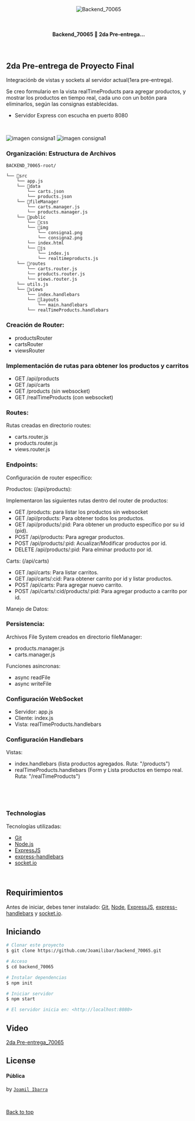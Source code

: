 <div align="center" id="top"> 
  <img src="./src/public/img/avatar.png" alt="Backend_70065" />

&#xa0;

  <!-- <a href="https://backend_70065.netlify.app">Demo</a> -->
</div>
<!-- 
<h1 align="center">1era Pre-entrega - Backend_70065</h1>

<p align="center">
  <img alt="Github top language" src="https://img.shields.io/github/languages/top/{{joamilibar}}/backend_70065?color=56BEB8">

  <img alt="Github language count" src="https://img.shields.io/github/languages/count/{{joamilibar}}/backend_70065?color=56BEB8">

  <img alt="Repository size" src="https://img.shields.io/github/repo-size/{{joamilibar}}/backend_70065?color=56BEB8">

  <img alt="License" src="https://img.shields.io/github/license/{{joamilibar}}/backend_70065?color=56BEB8">
 -->
  <!-- <img alt="Github issues" src="https://img.shields.io/github/issues/{{YOUR_GITHUB_USERNAME}}/backend_70065?color=56BEB8" /> -->

  <!-- <img alt="Github forks" src="https://img.shields.io/github/forks/{{YOUR_GITHUB_USERNAME}}/backend_70065?color=56BEB8" /> -->

  <!-- <img alt="Github stars" src="https://img.shields.io/github/stars/{{YOUR_GITHUB_USERNAME}}/backend_70065?color=56BEB8" /> -->
</p>

<!-- Status -->

<h4 align="center">
	  Backend_70065 🚀 2da Pre-entrega...  
</h4>

<br>

## 2da Pre-entrega de Proyecto Final

Integraciónb de vistas y sockets al servidor actual(1era pre-entrega).

Se creo formulario en la vista realTimeProducts para agregar productos, y mostrar los productos en tiempo real, cada uno con un botón para eliminarlos, según las consignas establecidas.

- Servidor Express con escucha en puerto 8080

  <br>

<img alt="imagen consigna1" src="./src/public/img/consigna2.png">
<img alt="imagen consigna1" src="./src/public/img/consigna1.png">

### Organización: Estructura de Archivos

    BACKEND_70065-root/

```
└── 📁src
    └── app.js
    └── 📁data
        └── carts.json
        └── products.json
    └── 📁fileManager
        └── carts.manager.js
        └── products.manager.js
    └── 📁public
        └── 📁css
        └── 📁img
            └── consigna1.png
            └── consigna2.png
        └── index.html
        └── 📁js
            └── index.js
            └── realtimeproducts.js
    └── 📁routes
        └── carts.router.js
        └── products.router.js
        └── views.router.js
    └── utils.js
    └── 📁views
        └── index.handlebars
        └── 📁layouts
            └── main.handlebars
        └── realTimeProducts.handlebars
```

### Creación de Router:

- productsRouter
- cartsRouter
- viewsRouter

### Implementación de rutas para obtener los productos y carritos

- GET /api/products
- GET /api/carts
- GET /products (sin websocket)
- GET /realTimeProducts (con websocket)

### Routes:

Rutas creadas en directorio routes:

- carts.router.js
- products.router.js
- views.router.js

### Endpoints:

Configuración de router específico:

Productos: (/api/products):

Implementaron las siguientes rutas dentro del router de productos:

- GET /products: para listar los productos sin websocket
- GET /api/products: Para obtener todos los productos.
- GET /api/products/:pid: Para obtener un producto específico por su id (pid).
- POST /api/products: Para agregar productos.
- POST /api/products/:pid: Acualizar/Modificar productos por id.
- DELETE /api/products/:pid: Para elminar producto por id.

Carts: (/api/carts)

- GET /api/carts: Para listar carritos.
- GET /api/carts/:cid: Para obtener carrito por id y listar productos.
- POST /api/carts: Para agregar nuevo carrito.
- POST /api/carts/:cid/products/:pid: Para agregar producto a carrito por id.

Manejo de Datos:

### Persistencia:

Archivos File System creados en directorio fileManager:

- products.manager.js
- carts.manager.js

Funciones asincronas:

- async readFile
- async writeFile

### Configuración WebSocket

- Servidor: app.js
- Cliente: index.js
- Vista: realTimeProducts.handlebars

### Configuración Handlebars

Vistas:

- index.handlebars (lista productos agregados. Ruta: "/products")
- realTimeProducts.handlebars (Form y Lista productos en tiempo real. Ruta: "/realTimeProducts")

<br>

```


```

### Technologias

Tecnologías utilizadas:

- [Git](<[Git](https://git-scm.com)>)
- [Node.js](https://nodejs.org/en/)
- [ExpressJS](https://expressjs.com/)
- [express-handlebars](https://github.com/express-handlebars)
- [socket.io](https://socket.io/)

<br>

## Requirimientos

Antes de iniciar, debes tener instalado: [Git](https://git-scm.com), [Node](https://nodejs.org/en/), [ExpressJS](https://expressjs.com/), [express-handlebars](https://github.com/express-handlebars) y [socket.io](https://socket.io/).

## Iniciando

```bash
# Clonar este proyecto
$ git clone https://github.com/Joamilibar/backend_70065.git

# Acceso
$ cd backend_70065

# Instalar dependencias
$ npm init

# Iniciar servidor
$ npm start

# El servidor inicia en: <http://localhost:8080>
```

## Video

[2da Pre-entrega_70065](https://www.loom.com/share/d792549ee4dc44cbae15693c766f4777?sid=cfb7597a-5a65-4f5f-8fb3-d063d182e27c)

## License

#### Pública

<!-- This project is under license from MIT. For more details, see the [LICENSE](LICENSE.md) file. -->

by <a href="https://github.com/Joamilibar" target="_blank">`Joamil Ibarra`</a>

&#xa0;

<a href="#top">Back to top</a>

